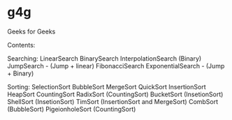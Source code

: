 # g4g
Geeks for Geeks

Contents:

Searching:
LinearSearch
BinarySearch
InterpolationSearch (Binary)
JumpSearch - (Jump + linear)
FibonacciSearch
ExponentialSearch - (Jump + Binary)

Sorting:
SelectionSort
BubbleSort
MergeSort
QuickSort
InsertionSort
HeapSort
CountingSort
RadixSort (CountingSort)
BucketSort (InsetionSort)
ShellSort (InsetionSort)
TimSort (InsertionSort and MergeSort)
CombSort (BubbleSort)
PigeionholeSort (CountingSort)
